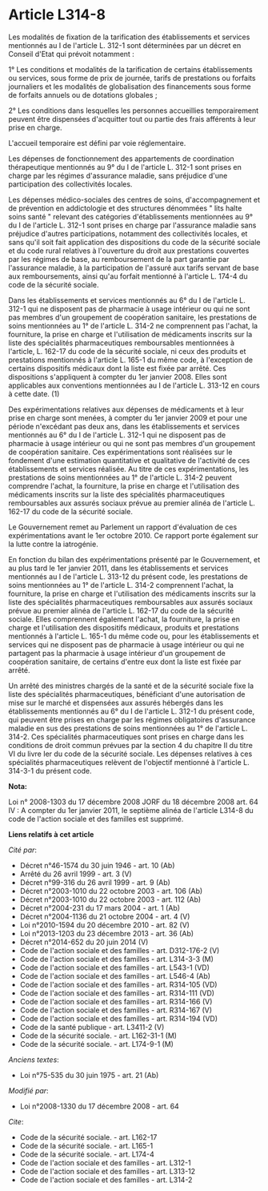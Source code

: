 # Article L314-8

Les modalités de fixation de la tarification des établissements et services mentionnés au I de l'article L. 312-1 sont
déterminées par un décret en Conseil d'Etat qui prévoit notamment : 

1° Les conditions et modalités de la tarification de certains établissements ou services, sous forme de prix de journée,
tarifs de prestations ou forfaits journaliers et les modalités de globalisation des financements sous forme de forfaits
annuels ou de dotations globales ; 

2° Les conditions dans lesquelles les personnes accueillies temporairement peuvent être dispensées d'acquitter tout ou partie
des frais afférents à leur prise en charge. 

L'accueil temporaire est défini par voie réglementaire. 

Les dépenses de fonctionnement des appartements de coordination thérapeutique mentionnés au 9° du I de l'article L. 312-1
sont prises en charge par les régimes d'assurance maladie, sans préjudice d'une participation des collectivités locales. 

Les dépenses médico-sociales des centres de soins, d'accompagnement et de prévention en addictologie et des structures
dénommées " lits halte soins santé " relevant des catégories d'établissements mentionnées au 9° du I de l'article L. 312-1
sont prises en charge par l'assurance maladie sans préjudice d'autres participations, notamment des collectivités locales, et
sans qu'il soit fait application des dispositions du code de la sécurité sociale et du code rural relatives à l'ouverture du
droit aux prestations couvertes par les régimes de base, au remboursement de la part garantie par l'assurance maladie, à la
participation de l'assuré aux tarifs servant de base aux remboursements, ainsi qu'au forfait mentionné à l'article L. 174-4
du code de la sécurité sociale. 

Dans les établissements et services mentionnés au 6° du I de l'article L. 312-1 qui ne disposent pas de pharmacie à usage
intérieur ou qui ne sont pas membres d'un groupement de coopération sanitaire, les prestations de soins mentionnées au 1° de
l'article L. 314-2 ne comprennent pas l'achat, la fourniture, la prise en charge et l'utilisation de médicaments inscrits sur
la liste des spécialités pharmaceutiques remboursables mentionnées à l'article, L. 162-17 du code de la sécurité sociale, ni
ceux des produits et prestations mentionnés à l'article L. 165-1 du même code, à l'exception de certains dispositifs médicaux
dont la liste est fixée par arrêté. Ces dispositions s'appliquent à compter du 1er janvier 2008. Elles sont applicables aux
conventions mentionnées au I de l'article L. 313-12 en cours à cette date. (1)

Des expérimentations relatives aux dépenses de médicaments et à leur prise en charge sont menées, à compter du 1er janvier
2009 et pour une période n'excédant pas deux ans, dans les établissements et services mentionnés au 6° du I de l'article L.
312-1 qui ne disposent pas de pharmacie à usage intérieur ou qui ne sont pas membres d'un groupement de coopération
sanitaire. Ces expérimentations sont réalisées sur le fondement d'une estimation quantitative et qualitative de l'activité de
ces établissements et services réalisée. Au titre de ces expérimentations, les prestations de soins mentionnées au 1° de
l'article L. 314-2 peuvent comprendre l'achat, la fourniture, la prise en charge et l'utilisation des médicaments inscrits
sur la liste des spécialités pharmaceutiques remboursables aux assurés sociaux prévue au premier alinéa de l'article L.
162-17 du code de la sécurité sociale. 

Le Gouvernement remet au Parlement un rapport d'évaluation de ces expérimentations avant le 1er octobre 2010. Ce rapport
porte également sur la lutte contre la iatrogénie. 

En fonction du bilan des expérimentations présenté par le Gouvernement, et au plus tard le 1er janvier 2011, dans les
établissements et services mentionnés au I de l'article L. 313-12 du présent code, les prestations de soins mentionnées au 1°
de l'article L. 314-2 comprennent l'achat, la fourniture, la prise en charge et l'utilisation des médicaments inscrits sur la
liste des spécialités pharmaceutiques remboursables aux assurés sociaux prévue au premier alinéa de l'article L. 162-17 du
code de la sécurité sociale. Elles comprennent également l'achat, la fourniture, la prise en charge et l'utilisation des
dispositifs médicaux, produits et prestations mentionnés à l'article L. 165-1 du même code ou, pour les établissements et
services qui ne disposent pas de pharmacie à usage intérieur ou qui ne partagent pas la pharmacie à usage intérieur d'un
groupement de coopération sanitaire, de certains d'entre eux dont la liste est fixée par arrêté. 

Un arrêté des ministres chargés de la santé et de la sécurité sociale fixe la liste des spécialités pharmaceutiques,
bénéficiant d'une autorisation de mise sur le marché et dispensées aux assurés hébergés dans les établissements mentionnés au
6° du I de l'article L. 312-1 du présent code, qui peuvent être prises en charge par les régimes obligatoires d'assurance
maladie en sus des prestations de soins mentionnées au 1° de l'article L. 314-2. Ces spécialités pharmaceutiques sont prises
en charge dans les conditions de droit commun prévues par la section 4 du chapitre II du titre VI du livre Ier du code de la
sécurité sociale. Les dépenses relatives à ces spécialités pharmaceutiques relèvent de l'objectif mentionné à l'article L.
314-3-1 du présent code.

**Nota:**

Loi n° 2008-1303 du 17 décembre 2008 JORF du 18 décembre 2008 art. 64 IV : A compter du 1er janvier 2011, le septième alinéa
de l'article L314-8 du code de l'action sociale et des familles est supprimé.

**Liens relatifs à cet article**

_Cité par_:

  - Décret n°46-1574 du 30 juin 1946 - art. 10 (Ab)
  - Arrêté du 26 avril 1999 - art. 3 (V)
  - Décret n°99-316 du 26 avril 1999 - art. 9 (Ab)
  - Décret n°2003-1010 du 22 octobre 2003 - art. 106 (Ab)
  - Décret n°2003-1010 du 22 octobre 2003 - art. 112 (Ab)
  - Décret n°2004-231 du 17 mars 2004 - art. 1 (Ab)
  - Décret n°2004-1136 du 21 octobre 2004 - art. 4 (V)
  - Loi n°2010-1594 du 20 décembre 2010 - art. 82 (V)
  - Loi n°2013-1203 du 23 décembre 2013 - art. 36 (Ab)
  - Décret n°2014-652 du 20 juin 2014 (V)
  - Code de l'action sociale et des familles - art. D312-176-2 (V)
  - Code de l'action sociale et des familles - art. L314-3-3 (M)
  - Code de l'action sociale et des familles - art. L543-1 (VD)
  - Code de l'action sociale et des familles - art. L546-4 (Ab)
  - Code de l'action sociale et des familles - art. R314-105 (VD)
  - Code de l'action sociale et des familles - art. R314-111 (VD)
  - Code de l'action sociale et des familles - art. R314-166 (V)
  - Code de l'action sociale et des familles - art. R314-167 (V)
  - Code de l'action sociale et des familles - art. R314-194 (VD)
  - Code de la santé publique - art. L3411-2 (V)
  - Code de la sécurité sociale. - art. L162-31-1 (M)
  - Code de la sécurité sociale. - art. L174-9-1 (M)

_Anciens textes_:

  - Loi n°75-535 du 30 juin 1975 - art. 21 (Ab)

_Modifié par_:

  - Loi n°2008-1330 du 17 décembre 2008 - art. 64

_Cite_:

  - Code de la sécurité sociale. - art. L162-17
  - Code de la sécurité sociale. - art. L165-1
  - Code de la sécurité sociale. - art. L174-4
  - Code de l'action sociale et des familles - art. L312-1
  - Code de l'action sociale et des familles - art. L313-12
  - Code de l'action sociale et des familles - art. L314-2

